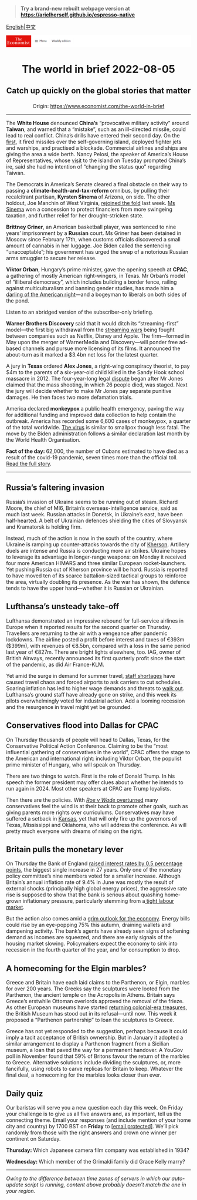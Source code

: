 > **Try a brand-new rebuilt webpage version at https://arielherself.github.io/espresso-native**

[English](https://github.com/arielherself/espresso/blob/main/README.md)|[中文](https://github-com.translate.goog/arielherself/espresso/blob/main/README.md?_x_tr_sl=en&_x_tr_tl=zh-CN&_x_tr_hl=zh-CN&_x_tr_pto=wapp)



![The Economist](menubar.png)

# <p align="center">The world in brief 2022-08-05</p>

## <p align="center">Catch up quickly on the global stories that matter</p>

<p align="center">Origin: <a href="https://www.economist.com/the-world-in-brief">https://www.economist.com/the-world-in-brief</a><hr>

The <strong>White House</strong> denounced <strong>China’s</strong> “provocative military activity” around <strong>Taiwan</strong>, and warned that a “mistake”, such as an ill-directed missile, could lead to real conflict. China’s drills have entered their second day. On the [first](https://www.economist.com/china/2022/08/04/china-sends-missiles-flying-over-taiwan), it fired missiles over the self-governing island, deployed fighter jets and warships, and practised a blockade. Commercial airlines and ships are giving the area a wide berth. Nancy Pelosi, the speaker of America’s House of Representatives, whose [visit](https://www.economist.com/asia/2022/08/03/nancy-pelosi-has-left-taiwan-the-real-crisis-may-be-just-beginning) to the island on Tuesday prompted China’s ire, said she had no intention of “changing the status quo” regarding Taiwan.

The Democrats in America’s Senate cleared a final obstacle on their way to passing a <strong>climate-health-and-tax-reform </strong>omnibus, by pulling their recalcitrant partisan, <strong>Kyrsten Sinema </strong>of Arizona, on side. The other holdout, Joe Manchin of West Virginia, [rejoined the fold](https://www.economist.com/united-states/2022/07/28/democratic-hopes-for-a-big-spending-bill-are-revived) last week. [Ms Sinema](https://www.economist.com/united-states/2021/06/12/kyrsten-sinemas-technicolour-moderation) won a concession to protect financiers from more swingeing taxation, and further relief for her drought-stricken state.

<strong>Brittney Griner</strong>, an American basketball player, was sentenced to nine years’ imprisonment by a <strong>Russian</strong> court. Ms Griner has been detained in Moscow since February 17th, when customs officials discovered a small amount of cannabis in her luggage. Joe Biden called the sentencing “unacceptable”; his government has urged the swap of a notorious Russian arms smuggler to secure her release.

<strong>Viktor Orban</strong>, Hungary’s prime minister, gave the opening speech at <strong>CPAC</strong>, a gathering of mostly American right-wingers, in Texas. Mr Orban’s model of “illiberal democracy”, which includes building a border fence, railing against multiculturalism and banning gender studies, has made him a [darling of the American right](https://www.economist.com/the-economist-explains/2022/08/04/why-is-the-american-right-obsessed-with-viktor-orban)—and a bogeyman to liberals on both sides of the pond.

Listen to an abridged version of the subscriber-only briefing.

<strong>Warner Brothers Discovery </strong>said that it would ditch its “streaming-first” model—the first big withdrawal from the [streaming wars](https://www.economist.com/business/disney-netflix-apple-is-anyone-winning-the-streaming-wars/21807591) being fought between companies such as Netflix, Disney and Apple. The firm—formed in May upon the merger of WarnerMedia and Discovery—will ponder free ad-based channels and pursue more licensing of its films. It announced the about-turn as it marked a $3.4bn net loss for the latest quarter.

A jury in <strong>Texas </strong>ordered <strong>Alex Jones</strong>, a right-wing conspiracy theorist, to pay $4m to the parents of a six-year-old child killed in the Sandy Hook school massacre in 2012. The four-year-long legal [dispute](https://www.economist.com/culture/2022/03/19/sandy-hook-was-a-turning-point-in-americas-battle-over-truth) began after Mr Jones claimed that the mass shooting, in which 26 people died, was staged. Next the jury will decide whether to make Mr Jones pay separate punitive damages. He then faces two more defamation trials.

America declared <strong>monkeypox </strong>a public health emergency, paving the way for additional funding and improved data collection to help contain the outbreak. America has recorded some 6,600 cases of monkeypox, a quarter of the total worldwide. [The virus](https://www.economist.com/united-states/2022/07/27/americas-response-to-monkeypox-has-been-underwhelming) is similar to smallpox though less fatal. The move by the Biden administration follows a similar declaration last month by the World Health Organisation.

<strong>Fact of the day: </strong>62,000, the number of Cubans estimated to have died as a result of the covid-19 pandemic, seven times more than the official toll. [Read the full story](https://www.economist.com/graphic-detail/2022/08/03/covid-19-has-damaged-the-reputation-of-cuban-health-care).

----------

## Russia’s faltering invasion

Russia’s invasion of Ukraine seems to be running out of steam. Richard Moore, the chief of MI6, Britain’s overseas-intelligence service, said as much last week. Russian attacks in Donetsk, in Ukraine’s east, have been half-hearted. A belt of Ukrainian defences shielding the cities of Slovyansk and Kramatorsk is holding firm.

Instead, much of the action is now in the south of the country, where Ukraine is ramping up counter-attacks towards the city of [Kherson](https://www.economist.com/europe/2022/07/28/ukraine-is-gathering-strength-for-an-assault-on-kherson). Artillery duels are intense and Russia is conducting more air strikes. Ukraine hopes to leverage its advantage in longer-range weapons: on Monday it received four more American HIMARS and three similar European rocket-launchers. Yet pushing Russia out of Kherson province will be hard. Russia is reported to have moved ten of its scarce battalion-sized tactical groups to reinforce the area, virtually doubling its presence. As the war has shown, the defence tends to have the upper hand—whether it is Russian or Ukrainian.

## Lufthansa’s unsteady take-off

Lufthansa demonstrated an impressive rebound for full-service airlines in Europe when it reported results for the second quarter on Thursday. Travellers are returning to the air with a vengeance after pandemic lockdowns. The airline posted a profit before interest and taxes of €393m ($399m), with revenues of €8.5bn, compared with a loss in the same period last year of €827m. There are bright lights elsewhere, too. IAG, owner of British Airways, recently announced its first quarterly profit since the start of the pandemic, as did Air France-KLM. 

Yet amid the surge in demand for summer travel, [staff shortages](https://www.economist.com/europe/2022/07/07/travel-chaos-in-europe-is-a-glimpse-of-a-future-with-few-spare-workers) have caused travel chaos and forced airports to ask carriers to cut schedules. Soaring inflation has led to higher wage demands and threats to [walk out](https://www.economist.com/britain/2022/06/16/the-union-planning-britains-biggest-rail-strikes-for-three-decades). Lufthansa’s ground staff have already gone on strike, and this week its pilots overwhelmingly voted for industrial action. Add a looming recession and the resurgence in travel might yet be grounded. 

## Conservatives flood into Dallas for CPAC

On Thursday thousands of people will head to Dallas, Texas, for the Conservative Political Action Conference. Claiming to be the “most influential gathering of conservatives in the world”, CPAC offers the stage to the American and international right: including Viktor Orban, the populist prime minister of Hungary, who will speak on Thursday.

There are two things to watch. First is the role of Donald Trump. In his speech the former president may offer clues about whether he intends to run again in 2024. Most other speakers at CPAC are Trump loyalists. 

Then there are the policies. With [<em>Roe v Wade </em>overturned](https://www.economist.com/leaders/2022/06/24/the-supreme-courts-rejection-of-roe-will-hurt-the-poorest-most) many conservatives feel the wind is at their back to promote other goals, such as giving parents more rights over curriculums. Conservatives may have suffered a setback in [Kansas](https://www.economist.com/united-states/2022/08/03/kansans-vote-to-keep-the-right-to-abortion), yet that will only fire up the governors of Texas, Mississippi and Oklahoma, who will address the conference. As will pretty much everyone with dreams of rising on the right. 

## Britain pulls the monetary lever

On Thursday the Bank of England [raised interest rates by 0.5 percentage points](https://www.economist.com/britain/2022/08/04/how-will-the-bank-of-englands-rate-rises-hit-borrowers), the biggest single increase in 27 years. Only one of the monetary policy committee’s nine members voted for a smaller increase. Although Britain’s annual inflation rate of 9.4% in June was mostly the result of external shocks (principally high global energy prices), the aggressive rate rise is supposed to show that the bank is serious about quashing home-grown inflationary pressure, particularly stemming from a[ tight labour market](https://www.economist.com/britain/2022/06/22/britains-government-is-restraining-public-sector-pay-to-curb-inflation).

But the action also comes amid a [grim outlook for the economy](https://www.economist.com/britain/2022/07/28/the-bank-of-england-must-weather-high-inflation-and-meddling-politicians). Energy bills could rise by an eye-popping 75% this autumn, draining wallets and dampening activity. The bank’s agents have already seen signs of softening demand as incomes are squeezed, and there are early signals of the housing market slowing. Policymakers expect the economy to sink into recession in the fourth quarter of the year, and for consumption to drop.

## A homecoming for the Elgin marbles?

Greece and Britain have each laid claims to the Parthenon, or Elgin, marbles for over 200 years. The Greeks say the sculptures were looted from the Parthenon, the ancient temple on the Acropolis in Athens. Britain says Greece’s erstwhile Ottoman overlords approved the removal of the frieze. As other European museums have started [returning colonial-era treasures](https://www.economist.com/the-world-ahead/2021/11/08/western-museums-are-starting-to-return-colonial-era-treasures), the British Museum has stood out in its refusal—until now. This week it proposed a “Parthenon partnership” to loan the sculptures to Greece.

Greece has not yet responded to the suggestion, perhaps because it could imply a tacit acceptance of British ownership. But in January it adopted a similar arrangement to display a Parthenon fragment from a Sicilian museum, a loan that paved the way for a permanent handover. A YouGov poll in November found that 59% of Britons favour the return of the marbles to Greece. Alternative solutions include dividing the sculptures, or, more fancifully, using robots to carve replicas for Britain to keep. Whatever the final deal, a homecoming for the marbles looks closer than ever.

## Daily quiz

Our baristas will serve you a new question each day this week. On Friday your challenge is to give us all five answers and, as important, tell us the connecting theme. Email your responses (and include mention of your home city and country) by 1700 BST on <strong>Friday</strong> to [<span class="__cf_email__" data-cfemail="104165796a556360627563637f5075737f7e7f7d7963643e737f7d">[email&#160;protected]</span>](https://mail.google.com/mail/?view=cm&amp;fs=1&amp;tf=1&amp;to=QuizEspresso@economist.com). We’ll pick randomly from those with the right answers and crown one winner per continent on Saturday.

<strong>Thursday: </strong>Which Japanese camera film company was established in 1934?

<strong>Wednesday: </strong>Which member of the Grimaldi family did Grace Kelly marry?

----------

*Owing to the difference between time zones of servers in which our auto-update script is running, content above probably doesn't match the one in your region.*
